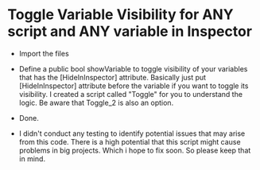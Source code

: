 # Toggle Variable Visibility for ANY script and ANY variable in Inspector
- Import the files
- Define a public bool showVariable to toggle visibility of your variables that has the [HideInInspector] attribute. Basically just put [HideInInspector] attribute before the variable if you want to toggle its visibility. I created a script called "Toggle" for you to understand the logic. Be aware that Toggle_2 is also an option.
- Done.

- I didn't conduct any testing to identify potential issues that may arise from this code. There is a high potential that this script might cause problems in big projects. Which i hope to fix soon. So please keep that in mind. 

